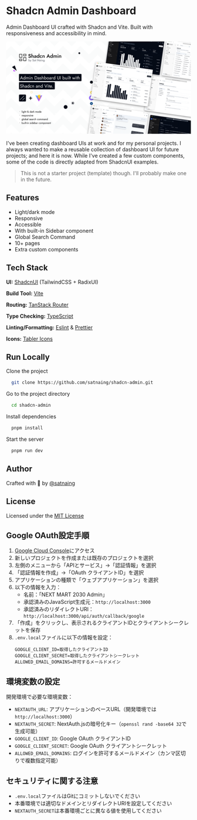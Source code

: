 # Shadcn Admin Dashboard

Admin Dashboard UI crafted with Shadcn and Vite. Built with responsiveness and accessibility in mind.

![alt text](public/images/shadcn-admin.png)

I've been creating dashboard UIs at work and for my personal projects. I always wanted to make a reusable collection of dashboard UI for future projects; and here it is now. While I've created a few custom components, some of the code is directly adapted from ShadcnUI examples.

> This is not a starter project (template) though. I'll probably make one in the future.

## Features

- Light/dark mode
- Responsive
- Accessible
- With built-in Sidebar component
- Global Search Command
- 10+ pages
- Extra custom components

## Tech Stack

**UI:** [ShadcnUI](https://ui.shadcn.com) (TailwindCSS + RadixUI)

**Build Tool:** [Vite](https://vitejs.dev/)

**Routing:** [TanStack Router](https://tanstack.com/router/latest)

**Type Checking:** [TypeScript](https://www.typescriptlang.org/)

**Linting/Formatting:** [Eslint](https://eslint.org/) & [Prettier](https://prettier.io/)

**Icons:** [Tabler Icons](https://tabler.io/icons)

## Run Locally

Clone the project

```bash
  git clone https://github.com/satnaing/shadcn-admin.git
```

Go to the project directory

```bash
  cd shadcn-admin
```

Install dependencies

```bash
  pnpm install
```

Start the server

```bash
  pnpm run dev
```

## Author

Crafted with 🤍 by [@satnaing](https://github.com/satnaing)

## License

Licensed under the [MIT License](https://choosealicense.com/licenses/mit/)

## Google OAuth設定手順

1. [Google Cloud Console](https://console.cloud.google.com/)にアクセス
2. 新しいプロジェクトを作成または既存のプロジェクトを選択
3. 左側のメニューから「APIとサービス」→「認証情報」を選択
4. 「認証情報を作成」→「OAuth クライアントID」を選択
5. アプリケーションの種類で「ウェブアプリケーション」を選択
6. 以下の情報を入力：
   - 名前：「NEXT MART 2030 Admin」
   - 承認済みのJavaScript生成元：`http://localhost:3000`
   - 承認済みのリダイレクトURI：`http://localhost:3000/api/auth/callback/google`
7. 「作成」をクリックし、表示されるクライアントIDとクライアントシークレットを保存
8. `.env.local`ファイルに以下の情報を設定：
   ```
   GOOGLE_CLIENT_ID=取得したクライアントID
   GOOGLE_CLIENT_SECRET=取得したクライアントシークレット
   ALLOWED_EMAIL_DOMAINS=許可するメールドメイン
   ```

## 環境変数の設定

開発環境で必要な環境変数：

- `NEXTAUTH_URL`: アプリケーションのベースURL（開発環境では`http://localhost:3000`）
- `NEXTAUTH_SECRET`: NextAuth.jsの暗号化キー（`openssl rand -base64 32`で生成可能）
- `GOOGLE_CLIENT_ID`: Google OAuth クライアントID
- `GOOGLE_CLIENT_SECRET`: Google OAuth クライアントシークレット
- `ALLOWED_EMAIL_DOMAINS`: ログインを許可するメールドメイン（カンマ区切りで複数指定可能）

## セキュリティに関する注意

- `.env.local`ファイルはGitにコミットしないでください
- 本番環境では適切なドメインとリダイレクトURIを設定してください
- `NEXTAUTH_SECRET`は本番環境ごとに異なる値を使用してください
